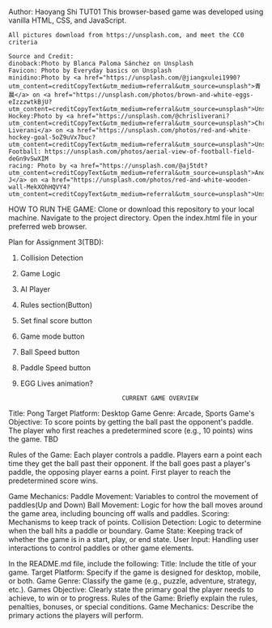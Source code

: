 Author: Haoyang Shi
TUT01
This browser-based game was developed using vanilla HTML, CSS, and JavaScript.

    All pictures download from https://unsplash.com, and meet the CC0 criteria

    Source and Credit:
    dinoback:Photo by Blanca Paloma Sánchez on Unsplash
    Favicon: Photo by Everyday basics on Unsplash
    minidino:Photo by <a href="https://unsplash.com/@jiangxulei1990?utm_content=creditCopyText&utm_medium=referral&utm_source=unsplash">青 晨</a> on <a href="https://unsplash.com/photos/brown-and-white-eggs-eIzzzwtkBjU?utm_content=creditCopyText&utm_medium=referral&utm_source=unsplash">Unsplash</a>  
    Hockey:Photo by <a href="https://unsplash.com/@chrisliverani?utm_content=creditCopyText&utm_medium=referral&utm_source=unsplash">Chris Liverani</a> on <a href="https://unsplash.com/photos/red-and-white-hockey-goal-5oZ9uVx7buc?utm_content=creditCopyText&utm_medium=referral&utm_source=unsplash">Unsplash</a>
    Football: https://unsplash.com/photos/aerial-view-of-football-field-deGn9vSwXIM
    racing: Photo by <a href="https://unsplash.com/@aj5tdt?utm_content=creditCopyText&utm_medium=referral&utm_source=unsplash">Anders J</a> on <a href="https://unsplash.com/photos/red-and-white-wooden-wall-MekXOhHQVY4?utm_content=creditCopyText&utm_medium=referral&utm_source=unsplash">Unsplash</a>



HOW TO RUN THE GAME:
Clone or download this repository to your local machine.
Navigate to the project directory.
Open the index.html file in your preferred web browser.



Plan for Assignment 3(TBD):
1. Collision Detection
2. Game Logic
3. AI Player
4. Rules section(Button)
5. Set final score button
6. Game mode button
7. Ball Speed button
8. Paddle Speed button
9.  EGG Lives animation?




                                    CURRENT GAME OVERVIEW



Title: Pong
Target Platform: Desktop 
Game Genre: Arcade, Sports
Game's Objective: To score points by getting the ball past the opponent's paddle. 
The player who first reaches a predetermined score (e.g., 10 points) wins the game. TBD

Rules of the Game:
Each player controls a paddle.
Players earn a point each time they get the ball past their opponent.
If the ball goes past a player's paddle, the opposing player earns a point.
First player to reach the predetermined score wins.

Game Mechanics:
Paddle Movement: Variables to control the movement of paddles(Up and Down)
Ball Movement: Logic for how the ball moves around the game area, including bouncing off walls and paddles.
Scoring: Mechanisms to keep track of points.
Collision Detection: Logic to determine when the ball hits a paddle or boundary.
Game State: Keeping track of whether the game is in a start, play, or end state.
User Input: Handling user interactions to control paddles or other game elements.


In the README.md file, include the following:
Title: Include the title of your game.
Target Platform: Specify if the game is designed for desktop, mobile, or both.
Game Genre: Classify the game (e.g., puzzle, adventure, strategy, etc.).
Games Objective: Clearly state the primary goal the player needs to achieve, to win or to progress.
Rules of the Game: Briefly explain the rules, penalties, bonuses, or special conditions.
Game Mechanics: Describe the primary actions the players will perform.